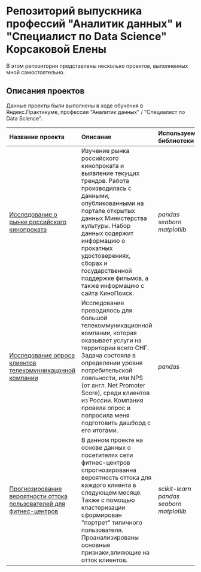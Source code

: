 # Репозиторий выпускника профессий "Аналитик данных" и "Специалист по Data Science" Корсаковой Елены

В этом репозитории представлены несколько проектов, выполненных мной самостоятельно.

## Описания проектов

Данные проекты были выполнены в ходе обучения в Яндекс.Практикуме, профессии "Аналитик данных" / "Специалист по Data Science".

| Название проекта | Описание | Используемые библиотеки | 
| :---------------------- | :---------------------- | :---------------------- |
| [Исследование о рынке российского кинопроката](analysis_Russianfilm_distribution_market) | Изучение рынка российского кинопроката и выявление текущих трендов.  Работа производилась с данными, опубликованными на портале открытых данных Министерства культуры. Набор данных содержит информацию о прокатных удостоверениях, сборах и государственной поддержке фильмов, а также информацию с сайта КиноПоиск.| *pandas* *seaborn*  *matplotlib* |
| [Исследование опроса клиентов телекомунникацонной компании](telecom_company_customer_study) | Исследование проводилось для большой телекоммуникационной компании, которая оказывает услуги на территории всего СНГ. Задача состояла в определении уровня потребительской лояльности, или NPS (от англ. Net Promoter Score), среди клиентов из России. Компания провела опрос и попросила меня подготовить дашборд с его итогами.| *pandas* |
| [Прогнозирование вероятности оттока пользователей для фитнес-центров](churn_prediction_fitness_centers) | В данном проекте на основе данных о посетителях сети фитнес-центров спрогнозированна вероятность оттока для каждого клиента в следующем месяце. Также с помощью кластеризации сформирован "портрет" типичного пользователя. Проанализированы основные признаки,влияющие на отток клиентов. | *scikit-learn* *pandas* *seaborn*  *matplotlib* |
